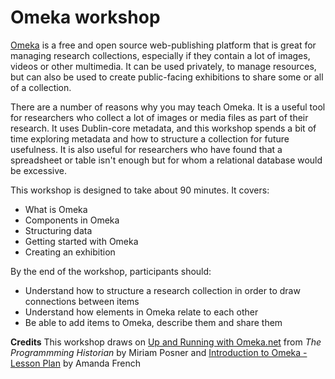 # Omeka workshop

[Omeka](omeka.org) is a free and open source web-publishing platform that is great for managing research collections, especially if they contain a lot of images, videos or other multimedia. It can be used privately, to manage resources, but can also be used to create public-facing exhibitions to share some or all of a collection.

There are a number of reasons why you may teach Omeka. It is a useful tool for researchers who collect a lot of images or media files as part of their research. It uses Dublin-core metadata, and this workshop spends a bit of time exploring metadata and how to structure a collection for future usefulness. It is also useful for researchers who have found that a spreadsheet or table isn't enough but for whom a relational database would be excessive.

This workshop is designed to take about 90 minutes. It covers:
* What is Omeka
* Components in Omeka
* Structuring data
* Getting started with Omeka
* Creating an exhibition
 
By the end of the workshop, participants should:
* Understand how to structure a research collection in order to draw connections between items
* Understand how elements in Omeka relate to each other
* Be able to add items to Omeka, describe them and share them

**Credits**
This workshop draws on [Up and Running with Omeka.net](http://programminghistorian.org/lessons/up-and-running-with-omeka) from *The Programmming Historian* by Miriam Posner and [Introduction to Omeka - Lesson Plan](amandafrench.net/2013/11/12/introduction-to-omeka-lesson-plan) by Amanda French

